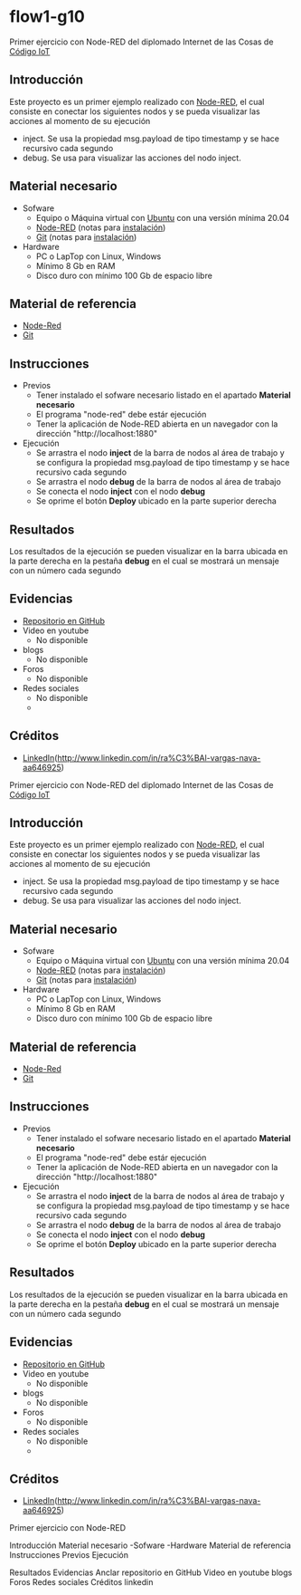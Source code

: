 # flow1-g10
Primer ejercicio con Node-RED del diplomado Internet de las Cosas de [Código IoT](https://edu.codigoiot.com/)

## Introducción
Este proyecto es un primer ejemplo realizado con [Node-RED](https://nodered.org/), el cual consiste en conectar los siguientes nodos y se pueda visualizar las acciones al momento de su ejecución

 - inject. Se usa la propiedad msg.payload de tipo timestamp y se hace recursivo cada segundo
 - debug. Se usa para visualizar las acciones del nodo inject.


## Material necesario

 - Sofware
	 - Equipo o Máquina virtual con [Ubuntu](https://ubuntu.com/) con una versión mínima 20.04
	 - [Node-RED](https://nodered.org/) (notas para [instalación](https://github.com/nodesource/distributions/blob/master/README.md))
	 - [Git](https://git-scm.com/) (notas para [instalación](https://git-scm.com/book/en/v2/Getting-Started-Installing-Git))
 - Hardware
	 - PC o LapTop con Linux, Windows
	 - Mínimo 8 Gb en RAM
	 - Disco duro con mínimo 100 Gb de espacio libre

## Material de referencia

 - [Node-Red](https://nodered.org/)
 - [Git](https://git-scm.com/)

## Instrucciones

 - Previos
	 - Tener instalado el sofware necesario listado en el apartado **Material necesario**
	 - El programa "node-red" debe estár ejecución
	 - Tener la aplicación de Node-RED abierta en un navegador con la dirección "http://localhost:1880"
 - Ejecución
	 - Se arrastra el nodo **inject** de la barra de nodos al área de trabajo y se configura la propiedad msg.payload de tipo timestamp y se hace recursivo cada segundo
	 - Se arrastra el nodo **debug** de la barra de nodos al área de trabajo
	 - Se conecta el nodo **inject** con el nodo **debug**
	 - Se oprime el botón **Deploy** ubicado en la parte superior derecha

## Resultados

Los resultados de la ejecución se pueden visualizar en la barra ubicada en la parte derecha en la pestaña **debug** en el cual se mostrará un mensaje con un número cada segundo

## Evidencias

 - [Repositorio en GitHub](https://github.com/rvnava/flow1-g10.git)
 - Video en youtube 
	 - No disponible
 - blogs
	 - No disponible
 - Foros
	- No disponible
 - Redes sociales
	- No disponible
	- 
## Créditos
 
 - [LinkedIn](www.linkedin.com/in/raúl-vargas-nava-aa646925)(http://www.linkedin.com/in/ra%C3%BAl-vargas-nava-aa646925)

Primer ejercicio con Node-RED del diplomado Internet de las Cosas de [Código IoT](https://edu.codigoiot.com/)

## Introducción
Este proyecto es un primer ejemplo realizado con [Node-RED](https://nodered.org/), el cual consiste en conectar los siguientes nodos y se pueda visualizar las acciones al momento de su ejecución

 - inject. Se usa la propiedad msg.payload de tipo timestamp y se hace recursivo cada segundo
 - debug. Se usa para visualizar las acciones del nodo inject.


## Material necesario

 - Sofware
	 - Equipo o Máquina virtual con [Ubuntu](https://ubuntu.com/) con una versión mínima 20.04
	 - [Node-RED](https://nodered.org/) (notas para [instalación](https://github.com/nodesource/distributions/blob/master/README.md))
	 - [Git](https://git-scm.com/) (notas para [instalación](https://git-scm.com/book/en/v2/Getting-Started-Installing-Git))
 - Hardware
	 - PC o LapTop con Linux, Windows
	 - Mínimo 8 Gb en RAM
	 - Disco duro con mínimo 100 Gb de espacio libre

## Material de referencia

 - [Node-Red](https://nodered.org/)
 - [Git](https://git-scm.com/)

## Instrucciones

 - Previos
	 - Tener instalado el sofware necesario listado en el apartado **Material necesario**
	 - El programa "node-red" debe estár ejecución
	 - Tener la aplicación de Node-RED abierta en un navegador con la dirección "http://localhost:1880"
 - Ejecución
	 - Se arrastra el nodo **inject** de la barra de nodos al área de trabajo y se configura la propiedad msg.payload de tipo timestamp y se hace recursivo cada segundo
	 - Se arrastra el nodo **debug** de la barra de nodos al área de trabajo
	 - Se conecta el nodo **inject** con el nodo **debug**
	 - Se oprime el botón **Deploy** ubicado en la parte superior derecha

## Resultados

Los resultados de la ejecución se pueden visualizar en la barra ubicada en la parte derecha en la pestaña **debug** en el cual se mostrará un mensaje con un número cada segundo

## Evidencias

 - [Repositorio en GitHub](https://github.com/rvnava/flow1-g10.git)
 - Video en youtube 
	 - No disponible
 - blogs
	 - No disponible
 - Foros
	- No disponible
 - Redes sociales
	- No disponible
	- 
## Créditos
 
 - [LinkedIn](www.linkedin.com/in/raúl-vargas-nava-aa646925)(http://www.linkedin.com/in/ra%C3%BAl-vargas-nava-aa646925)


Primer ejercicio con Node-RED

Introducción
Material necesario
	-Sofware 
        -Hardware
Material de referencia
Instrucciones
	Previos
        Ejecución

Resultados
Evidencias
	Anclar repositorio en GitHub
        Video en youtube
        blogs
        Foros
        Redes sociales
Créditos
	linkedin
